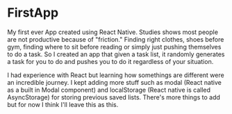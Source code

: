 # FirstApp

My first ever App created using React Native. Studies shows most people are not productive because of "friction." Finding right clothes, shoes before gym, finding where to sit before reading or simply just pushing themselves to do a task. So I created an app that given a task list, it randomly generates a task for you to do and pushes you to do it regardless of your situation.

I had experience with React but learning how somethings are different were an incredible journey. I kept adding more stuff such as modal (React native as a built in Modal component) and localStorage (React native is called AsyncStorage) for storing previous saved lists. There's more things to add but for now I think I'll leave this as this.
